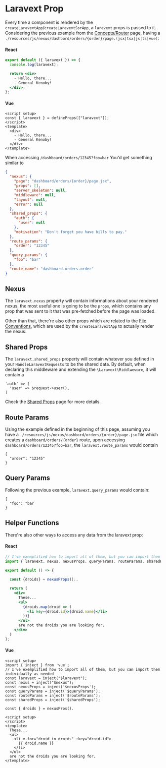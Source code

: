 # Laravext Prop

Every time a component is rendered by the `createLaravextApp`/`createLaravextSsrApp`, a `laravext` props is passed to it. Considering the previous example from the [Concepts/Router](/concepts/router) page, having a `./resources/js/nexus/dashbord/orders/{order}/page.(jsx|tsx|js|ts|vue)`:

<!-- tabs:start -->

#### **React**

```jsx
export default ({ laravext }) => {
  console.log(laravext);

  return <div>
    - Hello, there... 
    - General Kenoby!
  </div>;
};
```

#### **Vue**

```vue
<script setup>
const { laravext } = defineProps(["laravext"]);
</script>
<template>
  <div>
    - Hello, there... 
    - General Kenoby!
  </div>
</template>
```

<!-- tabs:end -->

When accessing `/dashboard/orders/12345?foo=bar`
You'd get something similar to

```json
{
  "nexus": {
    "page": "dashboard/orders/{order}/page.jsx",
    "props": [],
    "server_skeleton": null,
    "middleware": null,
    "layout": null,
    "error": null
  },
  "shared_props": {
    "auth": {
      "user": null
    },
    "motivation": "Don't forget you have bills to pay."
  },
  "route_params": {
    "order": "12345"
  },
  "query_params": {
    "foo": "bar"
  },
  "route_name": "dashboard.orders.order"
}
```

## Nexus

The `laravext.nexus` property will contain informations about your rendered nexus, the most useful one is going to be the `props`, which contains any prop that was sent to it that was pre-fetched before the page was loaded.

Other than that, there're also other props which are related to the [File Conventions](/concepts/file-conventions.md), which are used by the `createLaravextApp` to actually render the nexus.

## Shared Props

The `laravext.shared_props` property will contain whatever you defined in your `HandleLaravextRequests` to be the shared data. By default, when declaring this middleware and extending the `\Laravext\Middlweware`, it will contain a

```
'auth' => [
  'user' => $request->user(),
]
```

Check the [Shared Props](/tools/shared-props.md) page for more details.

## Route Params

Using the example defined in the beginning of this page, assuming you have a `./resources/js/nexus/dashbord/orders/{order}/page.jsx` file which creates a `dashboard/orders/{order}` route, upon accessing `dashboard/orders/12345?foo=bar`, the `laravext.route_params` would contain

```
{
  "order": "12345"
}
```

## Query Params

Following the previous example, `laravext.query_params` would contain:

```
{
  "foo": "bar
}
```

## Helper Functions

There're also other ways to access any data from the laravext prop:

<!-- tabs:start -->

#### **React**

```jsx
// I've exemplified how to import all of them, but you can import them individually as needed
import { laravext, nexus, nexusProps, queryParams, routeParams, sharedProps } from '@laravext/react'

export default () => {
  
  const {droids} = nexusProps();.

  return (
    <div>
      These...
      <ul>
        {droids.map(droid => (
          <li key={droid.id}>{droid.name}</li>
        ))}
      </ul>
      are not the droids you are looking for.
    </div>
  )
};
```

#### **Vue**

```vue
<script setup>
import { inject } from 'vue';
// I've exemplified how to import all of them, but you can import them individually as needed
const laravext = inject("$laravext");
const nexus = inject("$nexus");
const nexusProps = inject('$nexusProps');
const queryParams = inject('$queryParams');
const routeParams = inject('$routeParams');
const sharedProps = inject('$sharedProps');

const { droids } = nexusPros().

<script setup>
</script>
<template>
  These...
  <ul>
    <li v-for="droid in droids" :key="droid.id">
      {{ droid.name }}
    </li>
  </ul>
  are not the droids you are looking for.
</template>
```

<!-- tabs:end -->
